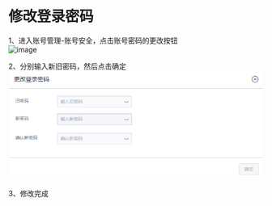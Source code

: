 

# 修改登录密码

1、进入账号管理-账号安全，点击账号密码的更改按钮  
![image](https://github.com/UCloudDoc-Team/security/assets/107971405/2f293517-3948-4f6a-82ba-27ac3fe760a0)


2、分别输入新旧密码，然后点击确定  
![](/images/account_20190102152259.png)

3、修改完成
